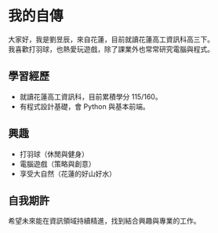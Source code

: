 # 我的自傳

大家好，我是劉昱辰，來自花蓮，目前就讀花蓮高工資訊科高三下。  
我喜歡打羽球，也熱愛玩遊戲，除了課業外也常常研究電腦與程式。  

## 學習經歷
- 就讀花蓮高工資訊科，目前累積學分 115/160。
- 有程式設計基礎，會 Python 與基本前端。

## 興趣
- 打羽球（休閒與健身）
- 電腦遊戲（策略與創意）
- 享受大自然（花蓮的好山好水）

## 自我期許
希望未來能在資訊領域持續精進，找到結合興趣與專業的工作。